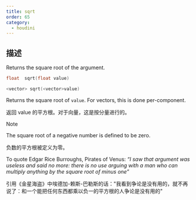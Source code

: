 ```yaml
---
title: sqrt
order: 65
category:
  - houdini
---
```

    
## 描述

Returns the square root of the argument.

```c
float  sqrt(float value)
```

```c
<vector> sqrt(<vector>value)
```

Returns the square root of `value`. For vectors, this is done per-component.

返回 value 的平方根。对于向量，这是按分量进行的。

Note

The square root of a negative number is defined to be zero.

负数的平方根被定义为零。

To quote Edgar Rice Burroughs, Pirates of Venus: _“I saw that argument was
useless and said no more: there is no use arguing with a man who can multiply
anything by the square root of minus one”_

引用《金星海盗》中埃德加-赖斯-巴勒斯的话："我看到争论是没有用的，就不再说了：和一个能把任何东西都乘以负一的平方根的人争论是没有用的"
